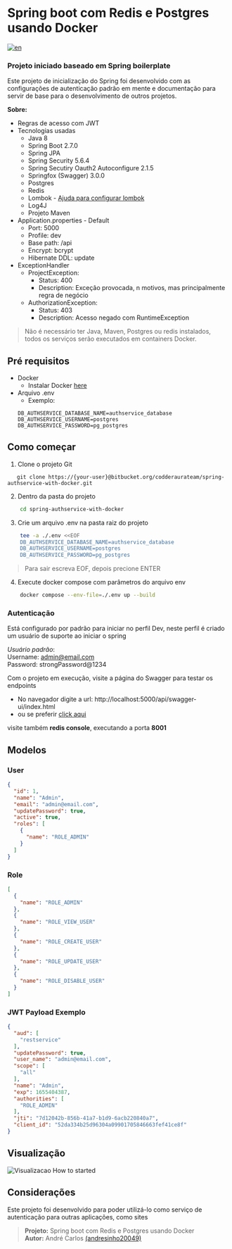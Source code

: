# Spring boot com Redis e Postgres usando Docker

[![en](https://img.shields.io/badge/lang-en-blue.svg)](https://github.com/andresinho20049/spring-authservice-with-docker/blob/master/README.md)

### Projeto iniciado baseado em Spring boilerplate
Este projeto de inicialização do Spring foi desenvolvido com as configurações de autenticação padrão em mente e
documentação para servir de base para o desenvolvimento de outros projetos.


**Sobre:**

 - Regras de acesso com JWT
 - Tecnologias usadas
    - Java 8
    - Spring Boot 2.7.0
    - Spring JPA
    - Spring Security 5.6.4     
    - Spring Secutiry Oauth2 Autoconfigure 2.1.5
    - Springfox (Swagger) 3.0.0
    - Postgres
    - Redis
    - Lombok - [Ajuda para configurar lombok](https://projectlombok.org/setup/eclipse)
    - Log4J
    - Projeto Maven
- Application.properties - Default
    - Port: 5000
    - Profile: dev
    - Base path: /api
    - Encrypt: bcrypt
    - Hibernate DDL: update
- ExceptionHandler
    - ProjectException:
        - Status: 400
        - Description: Exceção provocada, n motivos, mas principalmente regra de negócio
    - AuthorizationException:
        - Status: 403
        - Description: Acesso negado com RuntimeException
        
> Não é necessário ter Java, Maven, Postgres ou redis instalados, todos os serviços serão executados em containers Docker.

## Pré requisitos
 - Docker
    - Instalar Docker [here](https://docs.docker.com/engine/install/)
 - Arquivo .env
    - Exemplo:
    ```properties
    DB_AUTHSERVICE_DATABASE_NAME=authservice_database
    DB_AUTHSERVICE_USERNAME=postgres
    DB_AUTHSERVICE_PASSWORD=pg_postgres
    ```

## Como começar
1. Clone o projeto Git
 ```git
    git clone https://{your-user}@bitbucket.org/codderaurateam/spring-authservice-with-docker.git
 ```
 
2. Dentro da pasta do projeto
```sh
	cd spring-authservice-with-docker
```
 
3. Crie um arquivo .env na pasta raiz do projeto
```sh
	tee -a ./.env <<EOF
    DB_AUTHSERVICE_DATABASE_NAME=authservice_database
    DB_AUTHSERVICE_USERNAME=postgres
    DB_AUTHSERVICE_PASSWORD=pg_postgres
```
> Para sair escreva EOF, depois precione ENTER

4. Execute docker compose com parâmetros do arquivo env
```sh
    docker compose --env-file=./.env up --build
```

### Autenticação
Está configurado por padrão para iniciar no perfil Dev, 
neste perfil é criado um usuário de suporte ao iniciar o spring

_Usuário padrão_:     
Username: admin@email.com   
Password: strongPassword@1234

Com o projeto em execução, visite a página do Swagger para testar os endpoints
  - No navegador digite a url: http://localhost:5000/api/swagger-ui/index.html
  - ou se preferir [click aqui](http://localhost:5000/api/swagger-ui/index.html)

visite também **redis console**, executando a porta **8001**

## Modelos
### User
```json
{
  "id": 1,
  "name": "Admin",
  "email": "admin@email.com",
  "updatePassword": true,
  "active": true,
  "roles": [
    {
      "name": "ROLE_ADMIN"
    }
  ]
}
```

### Role
```json
[
  {
    "name": "ROLE_ADMIN"
  },
  {
    "name": "ROLE_VIEW_USER"
  },
  {
    "name": "ROLE_CREATE_USER"
  },
  {
    "name": "ROLE_UPDATE_USER"
  },
  {
    "name": "ROLE_DISABLE_USER"
  }
]
```

### JWT Payload Exemplo
```json
{
  "aud": [
    "restservice"
  ],
  "updatePassword": true,
  "user_name": "admin@email.com",
  "scope": [
    "all"
  ],
  "name": "Admin",
  "exp": 1655404387,
  "authorities": [
    "ROLE_ADMIN"
  ],
  "jti": "7d12042b-856b-41a7-b1d9-6acb220840a7",
  "client_id": "52da334b25d96304a09901705846663fef41ce8f"
}
```

## Visualização
![Visualizacao](https://github.com/andresinho20049/spring-authservice-with-docker/blob/master/media/preview-started.gif)
How to started

## Considerações
Este projeto foi desenvolvido para poder utilizá-lo como serviço de autenticação para outras aplicações, como sites


> **Projeto:** Spring boot com Redis e Postgres usando Docker      
> **Autor:** André Carlos [(andresinho20049)](https://github.com/andresinho20049)    
